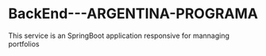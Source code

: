 # BackEnd---ARGENTINA-PROGRAMA
This service is an SpringBoot application responsive for mannaging portfolios
